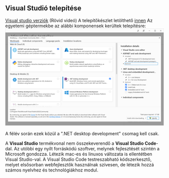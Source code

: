 ## Visual Studió telepítése

[Visual studio verziók](S1_BEV_01_vs_letoltes.mp4) (Rövid videó)
A telepítőkészlet letölthető  [innen](https://visualstudio.microsoft.com/downloads/)
Az egyetemi géptermekbe az alábbi komponensek kerültek telepítésre:  
[![](../../images/vs_install.png)](../../images/http://szoft1.comeback.hu/bevezetes/vs_install.png)

A félév során ezek közül a ".NET desktop development" csomag kell csak. 

A **Visual Studio** termékvonal nem összekeverendő a **Visual Studio Code**-dal. Az utóbbi egy nyílt forráskódú szoftver, melynek fejlesztését szintén a Microsoft gondozza. Létezik mac-es és linuxos változata is ellentétben Visual Studio-val. A Visual Studio Code testreszabható kódszerkesztő, melyet elsősorban webfejlesztők használnak szívesen, de létezik hozzá számos nyelvhez és technológiákhoz modul.
